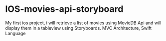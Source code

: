 # IOS-movies-api-storyboard
My first ios project, i will retrieve a list of movies using MovieDB Api and will display them in a tableview using Storyboards.
MVC Architecture, Swift Language
